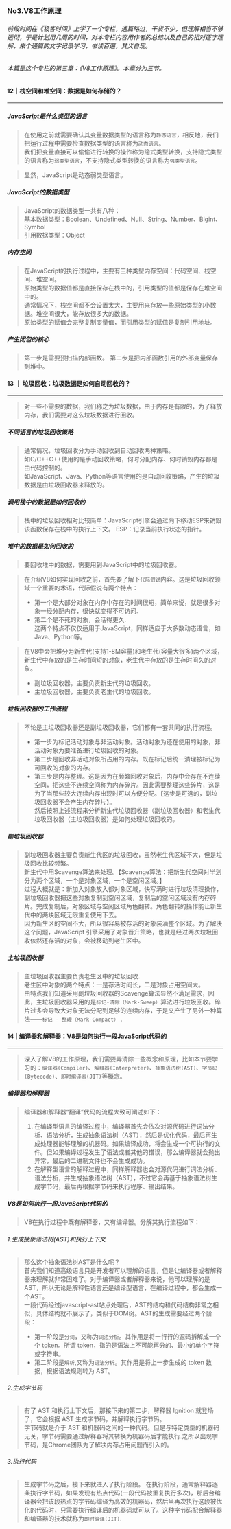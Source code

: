 ### No3.V8工作原理

###### 前段时间在《极客时间》上学了一个专栏，通篇略过，干货不少，但理解相当不够透彻，于是计划用几周的时间，对本专栏内容用作者的总结以及自己的相对逐字理解，来个通篇的文字记录学习，书读百遍，其义自现。  

###### 本篇是这个专栏的第三章：《V8工作原理》。本章分为三节。
<!--more-->
#### 12｜栈空间和堆空间：数据是如何存储的？
---
##### JavaScript是什么类型的语言
> 在使用之前就需要确认其变量数据类型的语言称为`静态语言`，相反地，我们把运行过程中需要检查数据类型的语言称为`动态语言`。    
> 我们把变量直接可以偷偷进行转换的操作称为隐式类型转换，支持隐式类型的语言称为`弱类型语言`，不支持隐式类型转换的语言称为`强类型语言`。      

> 显然，JavaScript是动态弱类型语言。    

##### JavaScript的数据类型
> JavaScript的数据类型一共有八种：  
> 基本数据类型：Boolean、Undefined、Null、String、Number、Bigint、Symbol      
> 引用数据类型：Object  

##### 内存空间
> 在JavaScript的执行过程中，主要有三种类型内存空间：代码空间、栈空间、堆空间。   
> 原始类型的数据值都是直接保存在栈中的，引用类型的值都是保存在堆空间中的。  
> 通常情况下，栈空间都不会设置太大，主要用来存放一些原始类型的小数据。堆空间很大，能存放很多大的数据。  
> 原始类型的赋值会完整复制变量值，而引用类型的赋值是复制引用地址。    

##### 产生闭包的核心
> 第一步是需要预扫描内部函数。
> 第二步是把内部函数引用的外部变量保存到堆中。  

#### 13 ｜ 垃圾回收：垃圾数据是如何自动回收的？ 
---
> 对一些不需要的数据，我们称之为垃圾数据，由于内存是有限的，为了释放内存，我们需要对这么垃圾数据进行回收。  
##### 不同语言的垃圾回收策略
> 通常情况，垃圾回收分为手动回收到自动回收两种策略。    
> 如C/C++C++使用的是手动回收策略，何时分配内存、何时销毁内存都是由代码控制的。  
> 如JavaScript、Java、Python等语言使用的是自动回收策略，产生的垃圾数据是由垃圾回收器来释放的。  
##### 调用栈中的数据是如何回收的    
> 栈中的垃圾回收相对比较简单：JavaScript引擎会通过向下移动ESP来销毁该函数保存在栈中的执行上下文。 
> ESP：记录当前执行状态的指针。
##### 堆中的数据是如何回收的
> 要回收堆中的数据，需要用到JavaScript中的垃圾回收器。

> 在介绍V8如何实现回收之前，首先要了解下`代际假说`内容。这是垃圾回收领域一个重要的术语，代际假说有两个特点：    
> + 第一个是大部分对象在内存中存在的时间很短，简单来说，就是很多对象一经分配内存，很快就变得不可访问.  
> + 第二个是不死的对象，会活得更久.  
> 这两个特点不仅仅适用于JavaScript，同样适应于大多数动态语言，如Java、Python等。    

> 在V8中会把堆分为新生代(支持1-8M容量)和老生代(容量大很多)两个区域，新生代中存放的是生存时间短的对象，老生代中存放的是生存时间久的对象。  
> + 副垃圾回收器，主要负责新生代的垃圾回收。    
> + 主垃圾回收器，主要负责老生代的垃圾回收。   

##### 垃圾回收器的工作流程
> 不论是主垃圾回收器还是副垃圾回收器，它们都有一套共同的执行流程。  
> + 第一步为标记活动对象与非活动对象。活动对象为还在使用的对象，非活动对象为要准备进行垃圾回收的对象。  
> + 第二步是回收非活动对象所占用的内存。既在标记后统一清理被标记为可回收的对象的内存。    
> + 第三步是内存整理。这是因为在频繁回收对象后，内存中会存在不连续空间，把这些不连续空间称为内存碎片。因此需要整理这些碎片，这是为了当那些较大连续内存出现时可以方便分配。【这步是可选的，副垃圾回收器不会产生内存碎片】。  
> 然后按照上述流程来分析新生代垃圾回收器（副垃圾回收器）和老生代垃圾回收器（主垃圾回收器）是如何处理垃圾回收的。    

##### 副垃圾回收器
> 副垃圾回收器主要负责新生代区的垃圾回收，虽然老生代区域不大，但是垃圾回收比较频繁。    
> 新生代中用Scavenge算法来处理。【Scavenge算法：把新生代空间对半划分为两个区域，一个是对象区域，一个是空闲区域。】  
> 过程大概就是：新加入对象放入都对象区域，快写满时进行垃圾清理操作，副垃圾回收器把这些对象复制到空闲区域，复制后的空闲区域没有内存碎片。完成复制后，对象区域与空闲区域角色翻转。角色翻转的操作能让新生代中的两块区域无限重复使用下去。  
> 因为新生区的空间不大，所以很容易被存活的对象装满整个区域。为了解决这个问题，JavaScript 引擎采用了对象晋升策略，也就是经过两次垃圾回收依然还存活的对象，会被移动到老生区中。

##### 主垃圾回收器
> 主垃圾回收器主要负责老生区中的垃圾回收.   
> 老生区中对象的两个特点：一是存活时间长，二是对象占用空间大。  
> 由特点我们知道采用副垃圾回收器的Scavenge算法显然不满足需求，因此，主垃圾回收器采用的是`标记-清除（Mark-Sweep）`算法进行垃圾回收。碎片过多会导致大对象无法分配到足够的连续内存，于是又产生了另外一种算法——`标记 - 整理（Mark-Compact）` .

#### 14 | 编译器和解释器：V8是如何执行一段JavaScript代码的
---
> 深入了解V8的工作原理，我们需要弄清除一些概念和原理，比如本节要学习的：`编译器(Compiler)`、`解释器(Interpreter)`、`抽象语法树(AST)`、`字节码(Bytecode)`、`即时编译器(JIT)`等概念。 
##### 编译器和解释器
> 编译器和解释器“翻译”代码的流程大致可阐述如下：    
> 1. 在编译型语言的编译过程中，编译器首先会依次对源代码进行词法分析、语法分析，生成抽象语法树（AST），然后是优化代码，最后再生成处理器能够理解的机器码。如果编译成功，将会生成一个可执行的文件。但如果编译过程发生了语法或者其他的错误，那么编译器就会抛出异常，最后的二进制文件也不会生成成功。    
> 2. 在解释型语言的解释过程中，同样解释器也会对源代码进行词法分析、语法分析，并生成抽象语法树（AST），不过它会再基于抽象语法树生成字节码，最后再根据字节码来执行程序、输出结果。    
##### V8是如何执行一段JavaScript代码的  
> V8在执行过程中既有解释器，又有编译器。分解其执行流程如下：    
###### 1.生成抽象语法树(AST)和执行上下文    
> 那么这个抽象语法树AST是什么呢？   
> 首先我们知道高级语言只是开发者可以理解的语言，但是让编译器或者解释器来理解就非常困难了。对于编译器或者解释器来说，他可以理解的是AST，所以无论是解释性语言还是编译型语言，在编译过程中，都会生成一个AST。  
> 一段代码经过javascript-ast站点处理后，AST的结构和代码结构非常之相似，具体结构就不展示了，类似于DOM树。AST的生成需要经过两个阶段： 
> + 第一阶段是`分词`，又称为`词法分析`。其作用是将一行行的源码拆解成一个个 token。所谓 token，指的是语法上不可能再分的、最小的单个字符或字符串。  
> + 第二阶段是`解析`,又称为`语法分析`。其作用是将上一步生成的 token 数据，根据语法规则转为 AST。    
###### 2.生成字节码
> 有了 AST 和执行上下文后，那接下来的第二步，解释器 Ignition 就登场了，它会根据 AST 生成字节码，并解释执行字节码。  
> 字节码就是介于 AST 和机器码之间的一种代码。但是与特定类型的机器码无关，字节码需要通过解释器将其转换为机器码后才能执行.之所以出现字节码，是Chrome团队为了解决内存占用问题而引入的。    
###### 3.执行代码
> 生成字节码之后，接下来就进入了执行阶段。 
> 在执行阶段，通常解释器逐条执行字节码，如果发现有热点代码(一段代码被重复执行多次)，那后台编译器会把该段热点的字节码编译为高效的机器码，然后当再次执行这段被优化的代码时，只需要执行编译后的机器码就可以了。这种字节码配合解释器和编译器的技术就称为`即时编译(JIT)`.